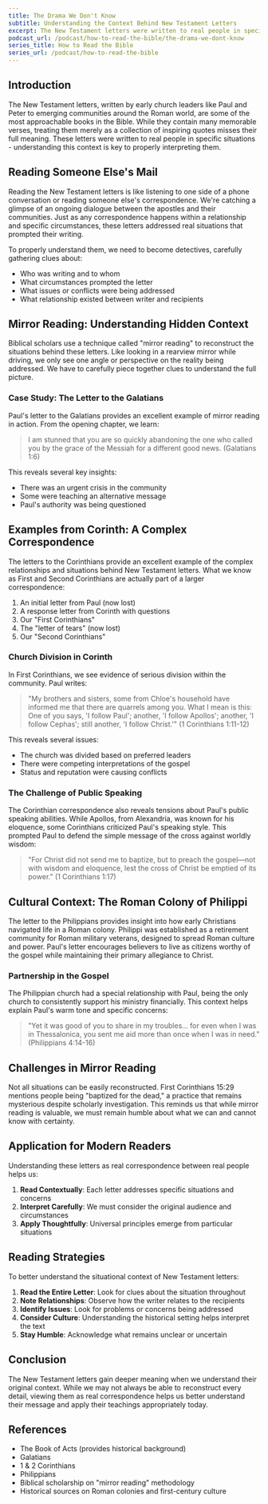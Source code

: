 ```yaml
---
title: The Drama We Don't Know
subtitle: Understanding the Context Behind New Testament Letters
excerpt: The New Testament letters were written to real people in specific situations - understanding this context is key to properly interpreting them.
podcast_url: /podcast/how-to-read-the-bible/the-drama-we-dont-know
series_title: How to Read the Bible
series_url: /podcast/how-to-read-the-bible
---
```


## Introduction

The New Testament letters, written by early church leaders like Paul and Peter to emerging communities around the Roman world, are some of the most approachable books in the Bible. While they contain many memorable verses, treating them merely as a collection of inspiring quotes misses their full meaning. These letters were written to real people in specific situations - understanding this context is key to properly interpreting them.

## Reading Someone Else's Mail

Reading the New Testament letters is like listening to one side of a phone conversation or reading someone else's correspondence. We're catching a glimpse of an ongoing dialogue between the apostles and their communities. Just as any correspondence happens within a relationship and specific circumstances, these letters addressed real situations that prompted their writing.

To properly understand them, we need to become detectives, carefully gathering clues about:

- Who was writing and to whom
- What circumstances prompted the letter
- What issues or conflicts were being addressed
- What relationship existed between writer and recipients

## Mirror Reading: Understanding Hidden Context

Biblical scholars use a technique called "mirror reading" to reconstruct the situations behind these letters. Like looking in a rearview mirror while driving, we only see one angle or perspective on the reality being addressed. We have to carefully piece together clues to understand the full picture.

### Case Study: The Letter to the Galatians

Paul's letter to the Galatians provides an excellent example of mirror reading in action. From the opening chapter, we learn:

> I am stunned that you are so quickly abandoning the one who called you by the grace of the Messiah for a different good news. (Galatians 1:6)

This reveals several key insights:
- There was an urgent crisis in the community
- Some were teaching an alternative message
- Paul's authority was being questioned

## Examples from Corinth: A Complex Correspondence

The letters to the Corinthians provide an excellent example of the complex relationships and situations behind New Testament letters. What we know as First and Second Corinthians are actually part of a larger correspondence:

1. An initial letter from Paul (now lost)
2. A response letter from Corinth with questions
3. Our "First Corinthians"
4. The "letter of tears" (now lost)
5. Our "Second Corinthians"

### Church Division in Corinth

In First Corinthians, we see evidence of serious division within the community. Paul writes:

> "My brothers and sisters, some from Chloe's household have informed me that there are quarrels among you. What I mean is this: One of you says, 'I follow Paul'; another, 'I follow Apollos'; another, 'I follow Cephas'; still another, 'I follow Christ.'" (1 Corinthians 1:11-12)

This reveals several issues:
- The church was divided based on preferred leaders
- There were competing interpretations of the gospel
- Status and reputation were causing conflicts

### The Challenge of Public Speaking

The Corinthian correspondence also reveals tensions about Paul's public speaking abilities. While Apollos, from Alexandria, was known for his eloquence, some Corinthians criticized Paul's speaking style. This prompted Paul to defend the simple message of the cross against worldly wisdom:

> "For Christ did not send me to baptize, but to preach the gospel—not with wisdom and eloquence, lest the cross of Christ be emptied of its power." (1 Corinthians 1:17)

## Cultural Context: The Roman Colony of Philippi

The letter to the Philippians provides insight into how early Christians navigated life in a Roman colony. Philippi was established as a retirement community for Roman military veterans, designed to spread Roman culture and power. Paul's letter encourages believers to live as citizens worthy of the gospel while maintaining their primary allegiance to Christ.

### Partnership in the Gospel

The Philippian church had a special relationship with Paul, being the only church to consistently support his ministry financially. This context helps explain Paul's warm tone and specific concerns:

> "Yet it was good of you to share in my troubles... for even when I was in Thessalonica, you sent me aid more than once when I was in need." (Philippians 4:14-16)

## Challenges in Mirror Reading

Not all situations can be easily reconstructed. First Corinthians 15:29 mentions people being "baptized for the dead," a practice that remains mysterious despite scholarly investigation. This reminds us that while mirror reading is valuable, we must remain humble about what we can and cannot know with certainty.

## Application for Modern Readers

Understanding these letters as real correspondence between real people helps us:

1. **Read Contextually**: Each letter addresses specific situations and concerns
2. **Interpret Carefully**: We must consider the original audience and circumstances
3. **Apply Thoughtfully**: Universal principles emerge from particular situations

## Reading Strategies

To better understand the situational context of New Testament letters:

1. **Read the Entire Letter**: Look for clues about the situation throughout
2. **Note Relationships**: Observe how the writer relates to the recipients
3. **Identify Issues**: Look for problems or concerns being addressed
4. **Consider Culture**: Understanding the historical setting helps interpret the text
5. **Stay Humble**: Acknowledge what remains unclear or uncertain

## Conclusion

The New Testament letters gain deeper meaning when we understand their original context. While we may not always be able to reconstruct every detail, viewing them as real correspondence helps us better understand their message and apply their teachings appropriately today.

## References

- The Book of Acts (provides historical background)
- Galatians
- 1 & 2 Corinthians
- Philippians
- Biblical scholarship on "mirror reading" methodology
- Historical sources on Roman colonies and first-century culture
